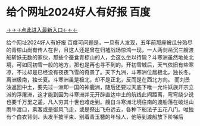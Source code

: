 # 给个网址2024好人有好报 百度


<a href="https://6h8k.top ">→→→点此进入最新入口←←←</a>


给个网址2024好人有好报 百度可问题是，一旦有人发现，五年前那座被瓜分殆尽的青椋山尚有传人在世，且这人还是曾在归墟战场惊鸿一现，一人两剑凿沉三艘渡船斩妖无数的家伙，那些个蚕食青椋山的人，会这么坐以待毙？斗寒洲虽然地处北境，可如同初雪一般的地方，那也是再也寻不到的。开初雪城后，天气依旧有些寒凉，不过却是已经没有夜夜飞雪的奇景了。天下九洲，斗寒洲位居极北，独长冬。离洲极南，独长夏。斗寒洲虽是极北，却不是正北，反而是在西北方向。
而刘景浊返回中土，要先过一洲即一国的神鹿洲，随后还要过天底下唯一允许妖族开宗立派的浮屠洲，这才能到因为斗寒洲并无开辟直达中土的航线此间距离，弯弯绕少说也要千万里之遥，凡人穷其十世也难走到。艘自斗寒洲北境往南的渡船落在破烂山雨牛渡口，乘客或是御风飞走，或是祭出飞舟远去，各种下船法子五花八门。唯独有个白衣背剑、头发半披半束、别着青玉簪的年轻人，他等到渡船放下阶梯后
